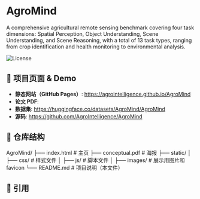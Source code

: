 # AgroMind

A comprehensive agricultural remote sensing benchmark covering four task dimensions: Spatial Perception, Object Understanding, Scene Understanding, and Scene Reasoning, with a total of 13 task types, ranging from crop identification and health monitoring to environmental analysis. 

![License](https://img.shields.io/badge/license-CC%20BY--SA%204.0-lightgrey)

## 🔗 项目页面 & Demo

- **静态网站（GitHub Pages）**: https://agrointelligence.github.io/AgroMind
- **论文 PDF**: 
- **数据集**: https://huggingface.co/datasets/AgroMind/AgroMind
- **源码**: https://github.com/AgroIntelligence/AgroMind



## 📂 仓库结构
AgroMind/
├── index.html # 主页
├── conceptual.pdf # 海报
├── static/
│ ├── css/ # 样式文件
│ ├── js/ # 脚本文件
│ ├── images/ # 展示用图片和 favicon
└── README.md # 项目说明（本文件）





## 📜 引用


